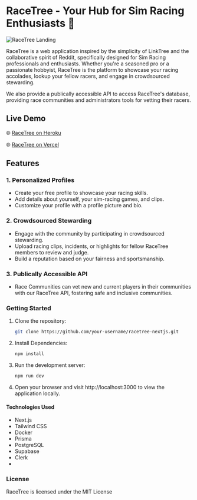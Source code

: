 # RaceTree - Your Hub for Sim Racing Enthusiasts 🏁

![RaceTree Landing](https://github.com/lai-kevin/RaceTree-Production/assets/96455410/8da82c91-41b1-4b60-85bb-1224ee024ebb)

RaceTree is a web application inspired by the simplicity of LinkTree and the collaborative spirit of Reddit, specifically designed for Sim Racing professionals and enthusiasts. Whether you're a seasoned pro or a passionate hobbyist, RaceTree is the platform to showcase your racing accolades, lookup your fellow racers, and engage in crowdsourced stewarding.

We also provide a publically accessible API to access RaceTree's database, providing race communities and administrators tools for vetting their racers.

## Live Demo

🌐 [RaceTree on Heroku](https://racetree-b73ed5acefb7.herokuapp.com/)

🌐 [RaceTree on Vercel](https://racetree.vercel.app/)

## Features

### 1. Personalized Profiles

- Create your free profile to showcase your racing skills.
- Add details about yourself, your sim-racing games, and clips.
- Customize your profile with a profile picture and bio.

### 2. Crowdsourced Stewarding

- Engage with the community by participating in crowdsourced stewarding.
- Upload racing clips, incidents, or highlights for fellow RaceTree members to review and judge.
- Build a reputation based on your fairness and sportsmanship.

### 3. Publically Accessible API

- Race Communities can vet new and current players in their communities with our RaceTree API, fostering safe and inclusive communities.

### Getting Started

1. Clone the repository:

   ```bash
   git clone https://github.com/your-username/racetree-nextjs.git

2. Install Dependencies:
   ```bash
   npm install
   
4. Run the development server:
   ```bash
   npm run dev
5. Open your browser and visit http://localhost:3000 to view the application locally.

#### Technologies Used
- Next.js
- Tailwind CSS
- Docker
- Prisma
- PostgreSQL
- Supabase
- Clerk
- 
### License
RaceTree is licensed under the MIT License



